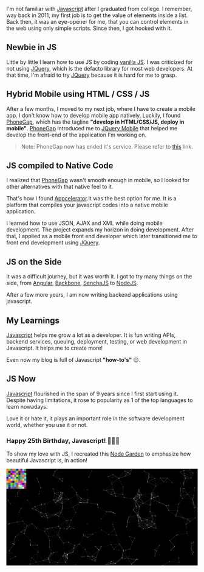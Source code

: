 I'm not familiar with [Javascript](https://www.javascript.com/) after I graduated from college.
I remember, way back in 2011, my first job is to get the value of elements inside a list.
Back then, it was an eye-opener for me, that you can control elements in the web using only simple scripts. 
Since then, I got hooked with it.

## Newbie in JS
Little by little I learn how to use JS by coding [vanilla JS](http://vanilla-js.com/).
I was criticized for not using [JQuery](https://jquery.com/), which is the defacto library for most web developers.
At that time, I'm afraid to try [JQuery](https://jquery.com/) because it is hard for me to grasp.

## Hybrid Mobile using HTML / CSS / JS
After a few months, I moved to my next job, where I have to create a mobile app. 
I don't know how to develop mobile app natively. Luckily, 
I found [PhoneGap](https://phonegap.com/), which has the tagline **"develop in HTML/CSS/JS, deploy in mobile"**. [PhoneGap](https://phonegap.com/) introduced me to [JQuery Mobile](https://jquerymobile.com/) that helped me develop the front-end of the application I'm working on.

> Note: PhoneGap now has ended it's service. Please refer to [this](https://blog.phonegap.com/update-for-customers-using-phonegap-and-phonegap-build-cc701c77502c) link.

## JS compiled to Native Code
I realized that [PhoneGap](https://phonegap.com/) wasn't smooth enough in mobile, so I looked for other alternatives with that native feel to it.

That's how I found [Appcelerator](https://www.appcelerator.com/).It was the best option for me. 
It is a platform that compiles your javascript codes into a native mobile application.

I learned how to use JSON, AJAX and XML while doing mobile development. The project expands my horizon in doing development. After that, I applied as a mobile front end developer which later transitioned me to front end development using [JQuery](https://jquery.com/).

## JS on the Side

It was a difficult journey, but it was worth it. I got to try many things on the side, from [Angular](https://angular.io/), [Backbone](https://backbonejs.org/), [SenchaJS](https://www.sencha.com/products/extjs/) to [NodeJS](https://nodejs.org/en/).

After a few more years, I am now writing backend applications using javascript.

## My Learnings

[Javascript](https://www.javascript.com/) helps me grow a lot as a developer. It is fun  writing APIs, backend services, queuing, deployment, testing, or web development in Javascript. It helps me to create more!

Even now my blog is full of Javascript **"how-to's"** 😊.

## JS Now

[Javascript](https://www.javascript.com/) flourished in the span of 9 years since I first start using it. Despite having limitations, it rose to popularity as 1 of the top languages to learn nowadays. 

Love it or hate it, it plays an important role in the software development world, whether you use it or not.

### **Happy 25th Birthday, Javascript!** 🎉🎂🥳 

To show my love with JS, I recreated this [Node Garden](https://nodegarden.js.org/) to emphasize how beautiful Javascript is, in action!

![Node Garden](./assets/a.gif)
